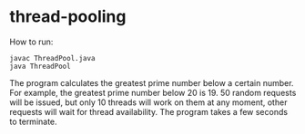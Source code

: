 # thread-pooling

How to run:
```
javac ThreadPool.java
java ThreadPool
```

The program calculates the greatest prime number below a certain number. For example, the greatest prime number below 20 is 19. 50 random requests will be issued, but only 10 threads will work on them at any moment, other requests will wait for thread availability. The program takes a few seconds to terminate.
